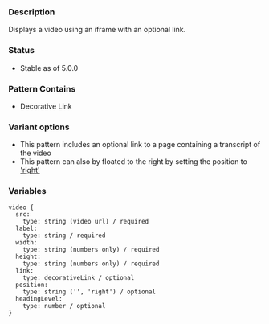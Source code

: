 ### Description
Displays a video using an iframe with an optional link.

### Status
* Stable as of 5.0.0

### Pattern Contains
* Decorative Link

### Variant options
* This pattern includes an optional link to a page containing a transcript of the video
* This pattern can also by floated to the right by setting the position to ['right'](./?p=atoms-video-as-floated-right)

### Variables
~~~
video {
  src:
    type: string (video url) / required
  label:
    type: string / required
  width:
    type: string (numbers only) / required
  height:
    type: string (numbers only) / required
  link:
    type: decorativeLink / optional
  position:
    type: string ('', 'right') / optional
  headingLevel:
    type: number / optional
}
~~~


